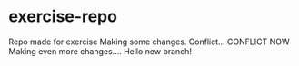 # exercise-repo
Repo made for exercise
Making some changes.
Conflict...
CONFLICT NOW
Making even more changes....
Hello new branch!
